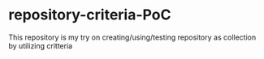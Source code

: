 # repository-criteria-PoC

This repository is my try on creating/using/testing repository as collection by utilizing critteria
